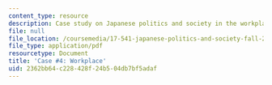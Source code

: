 ```yaml
---
content_type: resource
description: Case study on Japanese politics and society in the workplace.
file: null
file_location: /coursemedia/17-541-japanese-politics-and-society-fall-2008/2362bb64c228428f24b504db7bf5adaf_case4.pdf
file_type: application/pdf
resourcetype: Document
title: 'Case #4: Workplace'
uid: 2362bb64-c228-428f-24b5-04db7bf5adaf
---
```

